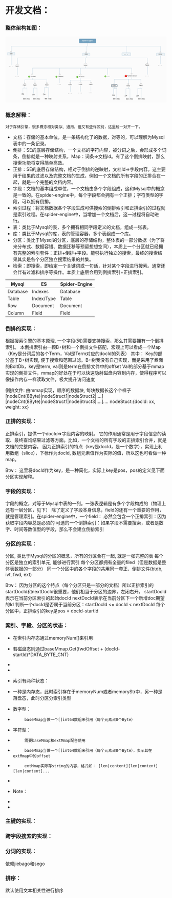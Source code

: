 # 开发文档：
### 整体架构如图：
![架构图](./img/spider-engine-struct.png)

### 概念解释：
	对于存储引擎，很多概念相对类似、通用，但又有些许区别，这里统一对齐一下。
- 文档：存储的基本单位，是一条结构化了的数据，对等的，可以理解为Mysql表中的一条记录。
- 倒排：SE的底层存储结构，一个文档的字符内容，被分词之后，会形成多个词条，倒排就是一种映射关系，Map：词条=>文档Id。有了这个倒排映射，那么搜索功能将变得简单高效。
- 正排：SE的底层存储结构，相对于倒排的逆映射，文档Id=>字段内容。这主要用于结果的过滤以及完整文档的生成，例如一个文档的所有字段的正排合在一起，就是一个完整的文档内容。
- 字段：文档的基本组成单位，一个文档由多个字段组成，这和Mysql中的概念是一致的。在spider-engine中，每个字段都会拥有一个正排；字符类型的字段，可以拥有倒排。
- 索引过程：将文档数据各个字段生成可供搜索的倒排索引和正排索引的过程就是索引过程。在spider-engine中，当增加一个文档后，这一过程将自动进行。
- 表：类比于Mysql的表，多个拥有相同字段定义的文档，组成一张表。
- 库：类比于Mysql的库，表的管理容器，多个表组成一个库。
- 分区：类比于Mysql的分区，底层的存储结构，整体表的一部分数据（为了将来分布式、数据容错、数据迁移等预留想想空间），本质上一个分区就已经拥有完整的索引套件：正排+倒排+字段。能够执行独立的搜索，最终的搜索结果其实是各个分区独立搜索结果的并集。
- 检索：即搜索，即给定一个关键词或一句话，针对某个字段进行搜索。通常还会伴有过滤和排序等操作。本质上底层会用到倒排索引+正排索引。

Mysql | ES | Spider-Engine
---|---|---
Database | Indexes| Database
Table| Index/Type| Table
Row| Document| Document
Column| Field| Field

### 倒排的实现：
根据搜索引擎的基本原理, 一个字段(列)需要支持搜索，那么其需要拥有一个倒排索引。
本倒排索引由一颗B+树和一个倒排文件搭配，宏观上可以看成一个Map（Key是分词后的各个Term，Val是Term对应的docId的列表）
其中：
	Key的部分基于B+树实现, 便于搜索和范围过滤。B+树我没有自己实现，而是采用了煮面的BoltDb，key是term, val则是term在倒排文件中的offset
    Val的部分基于mmap实现的倒排文件，mmap的好处在于可以快速隐射磁盘内容到内存，使得程序可以像操作内存一样读取文件，极大提升访问速度

倒排文件: 由mmap实现，顺序的数据块, 每块数据长这个个样子
[nodeCnt(8Byte)|nodeStruct1|nodeStruct2|....][nodeCnt(8Byte)|nodeStruct1|nodeStruct3|....]....
nodeStuct:{docId: xx, weight: xx}

### 正排的实现：
正排索引，提供一个docId=>字段内容的映射。
它的作用通常是用于字段信息的读取、最终查询结果过滤等方面。比如，一个文档的所有字段的正排索引合并，就是文档的完整内容。
因为正排索引的特点（key是docId，是一个数字），实现上利用数组（slice），下标作为docId, 数组元素值作为实际的值，所以这也可看做一种map。

Btw：
这里将docId作为key，是一种简化，实际上key是pos，pos的定义见下面分区实现解释。

### 字段的实现：
字段的概念，对等于Mysql中表的一列。一张表逻辑是有多个字段构成的（物理上还有一层分区，见下）
除了定义了字段本身信息，field的还有一个重要的作用，就是管理索引。在spider-engine中，一个field：
必然会包含一个正排索引：因为获取字段内容总是必须的
可选的一个倒排索引：如果字段不需要搜索，或者是数字、时间等数值型的字段，那么不会建立倒排索引

### 分区的实现：
分区, 类比于Mysql的分区的概念，所有的分区合在一起, 就是一张完整的表
每个分区是独立的索引单元, 能够进行索引
每个分区都拥有全量的filed（但是数据是整体表数据的一部分）
同一个分区中的各个字段的共用同一套正、倒排文件(btdb, ivt, fwd, ext)

Btw：
因为分区的这个特点（每个分区只是一部分的文档）所以正排索引的startDocId和nextDocId很重要，他们相当于分区的边界，左闭右开。
startDocId表示在当前分区索引的起始docId
nextDocId表示在当前分区下一个新增doc期望的Id
判断一个docId是否属于当前分区：startDocId <= docId < nextDocId
每个分区中，正排索引的key是pos = docId-startId


### 索引、字段、分区的状态：

*    在索引内存态通过memoryNum[]来引用
*    若磁盘态则通过baseMmap.Get(fwdOffset + (docId-startId)*DATA_BYTE_CNT)

 *
 *
 * 索引有两种状态：
 * 一种是内存态，此时索引存在于memoryNum或者memoryStr中，另一种是落盘态，此时分区分索引类型
 *   数字型：
 *          baseMmap当做一个[]int64数组来引用（每个元素占8个Byte）
 *   字符型：
 *          需要baseMmap和extMmap配合使用
 *          baseMmap当做一个[]int64数组来引用（每个元素占8个Byte），表示其在extMmap中的offset
 *          extMmap实际存string的内容，格式如： [len|content][len|content][len|content]...
 *
 * Note：
 *
 *

### 主键的实现：

### 跨字段搜索的实现：

### 分词的实现：
依赖jiebago和sego

### 排序：
默认使用文本相关性进行排序
